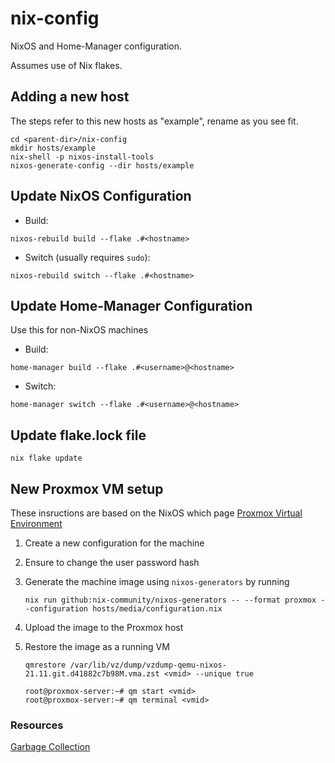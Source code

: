# nix-config

NixOS and Home-Manager configuration.

Assumes use of Nix flakes.

## Adding a new host

The steps refer to this new hosts as "example", rename as you see fit.

```shell
cd <parent-dir>/nix-config
mkdir hosts/example
nix-shell -p nixos-install-tools
nixos-generate-config --dir hosts/example
```

## Update NixOS Configuration

* Build:

```shell
nixos-rebuild build --flake .#<hostname>
```

* Switch (usually requires `sudo`):

```shell
nixos-rebuild switch --flake .#<hostname>
```

## Update Home-Manager Configuration

Use this for non-NixOS machines

* Build:

```shell
home-manager build --flake .#<username>@<hostname>
```

* Switch:

```shell
home-manager switch --flake .#<username>@<hostname>
```

## Update flake.lock file

```shell
nix flake update
```

## New Proxmox VM setup

These insructions are based on the NixOS which page [Proxmox Virtual Environment](https://nixos.wiki/wiki/Proxmox_Virtual_Environment#Generating_VMA)

1. Create a new configuration for the machine
1. Ensure to change the user password hash
1. Generate the machine image using `nixos-generators` by running

    ```shell
    nix run github:nix-community/nixos-generators -- --format proxmox --configuration hosts/media/configuration.nix
    ```

1. Upload the image to the Proxmox host
1. Restore the image as a running VM

    ```shell
    qmrestore /var/lib/vz/dump/vzdump-qemu-nixos-21.11.git.d41882c7b98M.vma.zst <vmid> --unique true
    ```

    ```shell
    root@proxmox-server:~# qm start <vmid>
    root@proxmox-server:~# qm terminal <vmid>
    ```

### Resources

[Garbage Collection](https://nixos.org/manual/nix/stable/package-management/garbage-collection.html)
